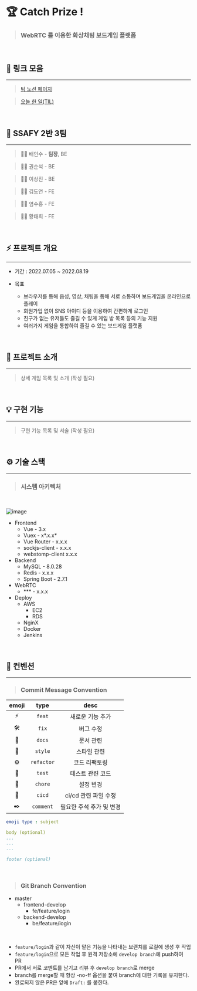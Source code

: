 # 🏆 **Catch Prize !**

> ### WebRTC 를 이용한 화상채팅 보드게임 플랫폼

<br/>

## 🔗 **링크 모음**

<hr/>

> [팀 노션 페이지](https://awesome-gardenia-42a.notion.site/3-3ffec97331794949820351b077cb72a2)

> [오늘 한 일(TIL)](./TIL.md)

<br/>

## 🙉 **SSAFY 2반 3팀**

<hr/>

> 👨‍💻 배인수 - **팀장**, BE

> 👨‍💻 권순석 - BE

> 👨‍💻 이상진 - BE

> 👨‍💻 김도연 - FE

> 👩‍💻 염수홍 - FE

> 👨‍💻 황태희 - FE

<br/>

## ⚡ **프로젝트 개요**

<hr/>

- 기간 : 2022.07.05 ~ 2022.08.19

- 목표
  - 브라우저를 통해 음성, 영상, 채팅을 통해 서로 소통하며 보드게임을 온라인으로 플레이
  - 회원가입 없이 SNS 아이디 등을 이용하여 간편하게 로그인
  - 친구가 없는 유저들도 즐길 수 있게 게임 방 목록 등의 기능 지원
  - 여러가지 게임을 통합하여 즐길 수 있는 보드게임 플랫폼

<br/>

## 🔎 **프로젝트 소개**

<hr/>

> 상세 게임 목록 및 소개 (작성 필요)

<br/>

## 💡 **구현 기능**

<hr/>

> 구현 기능 목록 및 서술 (작성 필요)

<br/>

## ⚙️ **기술 스택**

<hr/>

> ### 시스템 아키텍처

<br/>

![image](https://s3.us-west-2.amazonaws.com/secure.notion-static.com/6526b712-5d7c-4d0a-aeff-fd25d4f39944/Untitled.png?X-Amz-Algorithm=AWS4-HMAC-SHA256&X-Amz-Content-Sha256=UNSIGNED-PAYLOAD&X-Amz-Credential=AKIAT73L2G45EIPT3X45%2F20221116%2Fus-west-2%2Fs3%2Faws4_request&X-Amz-Date=20221116T015535Z&X-Amz-Expires=86400&X-Amz-Signature=d4ab403503f27c50b1caa615c0063f53db536832137a767ff5e01cd60214fcd5&X-Amz-SignedHeaders=host&response-content-disposition=filename%3D%22Untitled.png%22&x-id=GetObject)

- Frontend
  - Vue - 3.x
  - Vuex - x*.x.x*
  - Vue Router - x.x.x
  - sockjs-client - x.x.x
  - webstomp-client x.x.x
- Backend
  - MySQL - 8.0.28
  - Redis - x.x.x
  - Spring Boot - 2.7.1
- WebRTC
  - \*\*\* - x.x.x
- Deploy
  - AWS
    - EC2
    - RDS
  - NginX
  - Docker
  - Jenkins

<br/>

## 🌵 **컨벤션**

<hr/>

> ### Commit Message Convention

| emoji |    type    |         desc         |
| :---: | :--------: | :------------------: |
|  ⚡   |   `feat`   |   새로운 기능 추가   |
|  🛠️   |   `fix`    |      버그 수정       |
|  📝   |   `docs`   |      문서 관련       |
|  🎨   |  `style`   |     스타일 관련      |
|  ⚙️   | `refactor` |    코드 리팩토링     |
|  🚗   |   `test`   |   테스트 관련 코드   |
|  🌵   |  `chore`   |      설정 변경       |
|  🐋   |   `cicd`   | ci/cd 관련 파일 수정 |
|  ✒️   |   `comment`   | 필요한 주석 추가 및 변경 |

```yaml
emoji type : subject

body (optional)
...
...
...

footer (optional)
```

<br/>

> ### Git Branch Convention

- master
  - frontend-develop
    - fe/feature/login
  - backend-develop
    - be/feature/login

<br/>

- `feature/login`과 같이 자신이 맡은 기능을 나타내는 브랜치를 로컬에 생성 후 작업
- `feature/login`으로 모든 작업 후 원격 저장소에 `develop branch`에 push하여 PR
- PR에서 서로 코멘트를 남기고 리뷰 후 `develop branch`로 merge
- branch를 merge할 때 항상 -no-ff 옵션을 붙여 branch에 대한 기록을 유지한다.
- 완료되지 않은 PR은 앞에 `Draft:` 를 붙힌다.

<br/>

